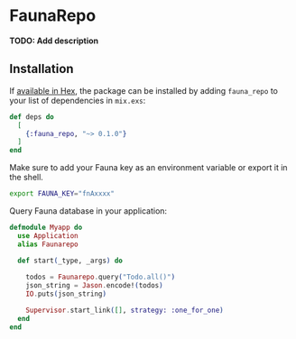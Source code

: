 # FaunaRepo

**TODO: Add description**

## Installation

If [available in Hex](https://hex.pm/docs/publish), the package can be installed
by adding `fauna_repo` to your list of dependencies in `mix.exs`:

```elixir
def deps do
  [
    {:fauna_repo, "~> 0.1.0"}
  ]
end
```

Make sure to add your Fauna key as an environment variable or export it in the shell. 

```sh
export FAUNA_KEY="fnAxxxx"
```

Query Fauna database in your application: 

```elixir
defmodule Myapp do
  use Application
  alias Faunarepo

  def start(_type, _args) do
    
    todos = Faunarepo.query("Todo.all()")
    json_string = Jason.encode!(todos)
    IO.puts(json_string)

    Supervisor.start_link([], strategy: :one_for_one)
  end
end
```
